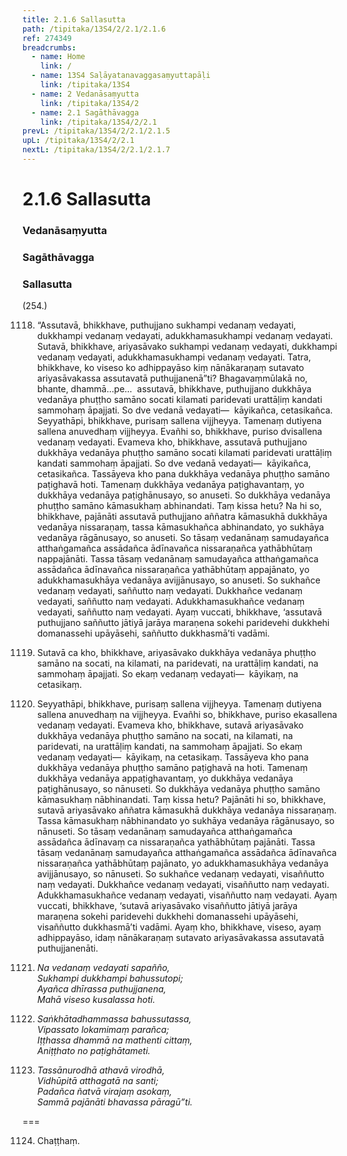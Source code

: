 ```yaml
---
title: 2.1.6 Sallasutta
path: /tipitaka/13S4/2/2.1/2.1.6
ref: 274349
breadcrumbs:
  - name: Home
    link: /
  - name: 13S4 Saḷāyatanavaggasaṃyuttapāḷi
    link: /tipitaka/13S4
  - name: 2 Vedanāsaṃyutta
    link: /tipitaka/13S4/2
  - name: 2.1 Sagāthāvagga
    link: /tipitaka/13S4/2/2.1
prevL: /tipitaka/13S4/2/2.1/2.1.5
upL: /tipitaka/13S4/2/2.1
nextL: /tipitaka/13S4/2/2.1/2.1.7
---
```


# 2.1.6 Sallasutta

### Vedanāsaṃyutta

### Sagāthāvagga

### Sallasutta

(254.)

1118. “Assutavā, bhikkhave, puthujjano sukhampi vedanaṃ vedayati, dukkhampi vedanaṃ vedayati, adukkhamasukhampi vedanaṃ vedayati. Sutavā, bhikkhave, ariyasāvako sukhampi vedanaṃ vedayati, dukkhampi vedanaṃ vedayati, adukkhamasukhampi vedanaṃ vedayati. Tatra, bhikkhave, ko viseso ko adhippayāso kiṃ nānākaraṇaṃ sutavato ariyasāvakassa assutavatā puthujjanenā”ti? Bhagavaṃmūlakā no, bhante, dhammā…pe…  assutavā, bhikkhave, puthujjano dukkhāya vedanāya phuṭṭho samāno socati kilamati paridevati urattāḷiṃ kandati sammohaṃ āpajjati. So dve vedanā vedayati—  kāyikañca, cetasikañca. Seyyathāpi, bhikkhave, purisaṃ sallena vijjheyya. Tamenaṃ dutiyena sallena anuvedhaṃ vijjheyya. Evañhi so, bhikkhave, puriso dvisallena vedanaṃ vedayati. Evameva kho, bhikkhave, assutavā puthujjano dukkhāya vedanāya phuṭṭho samāno socati kilamati paridevati urattāḷiṃ kandati sammohaṃ āpajjati. So dve vedanā vedayati—  kāyikañca, cetasikañca. Tassāyeva kho pana dukkhāya vedanāya phuṭṭho samāno paṭighavā hoti. Tamenaṃ dukkhāya vedanāya paṭighavantaṃ, yo dukkhāya vedanāya paṭighānusayo, so anuseti. So dukkhāya vedanāya phuṭṭho samāno kāmasukhaṃ abhinandati. Taṃ kissa hetu? Na hi so, bhikkhave, pajānāti assutavā puthujjano aññatra kāmasukhā dukkhāya vedanāya nissaraṇaṃ, tassa kāmasukhañca abhinandato, yo sukhāya vedanāya rāgānusayo, so anuseti. So tāsaṃ vedanānaṃ samudayañca atthaṅgamañca assādañca ādīnavañca nissaraṇañca yathābhūtaṃ nappajānāti. Tassa tāsaṃ vedanānaṃ samudayañca atthaṅgamañca assādañca ādīnavañca nissaraṇañca yathābhūtaṃ appajānato, yo adukkhamasukhāya vedanāya avijjānusayo, so anuseti. So sukhañce vedanaṃ vedayati, saññutto naṃ vedayati. Dukkhañce vedanaṃ vedayati, saññutto naṃ vedayati. Adukkhamasukhañce vedanaṃ vedayati, saññutto naṃ vedayati. Ayaṃ vuccati, bhikkhave, ‘assutavā puthujjano saññutto jātiyā jarāya maraṇena sokehi paridevehi dukkhehi domanassehi upāyāsehi, saññutto dukkhasmā’ti vadāmi.

1119. Sutavā ca kho, bhikkhave, ariyasāvako dukkhāya vedanāya phuṭṭho samāno na socati, na kilamati, na paridevati, na urattāḷiṃ kandati, na sammohaṃ āpajjati. So ekaṃ vedanaṃ vedayati—  kāyikaṃ, na cetasikaṃ.

1120. Seyyathāpi, bhikkhave, purisaṃ sallena vijjheyya. Tamenaṃ dutiyena sallena anuvedhaṃ na vijjheyya. Evañhi so, bhikkhave, puriso ekasallena vedanaṃ vedayati. Evameva kho, bhikkhave, sutavā ariyasāvako dukkhāya vedanāya phuṭṭho samāno na socati, na kilamati, na paridevati, na urattāḷiṃ kandati, na sammohaṃ āpajjati. So ekaṃ vedanaṃ vedayati—  kāyikaṃ, na cetasikaṃ. Tassāyeva kho pana dukkhāya vedanāya phuṭṭho samāno paṭighavā na hoti. Tamenaṃ dukkhāya vedanāya appaṭighavantaṃ, yo dukkhāya vedanāya paṭighānusayo, so nānuseti. So dukkhāya vedanāya phuṭṭho samāno kāmasukhaṃ nābhinandati. Taṃ kissa hetu? Pajānāti hi so, bhikkhave, sutavā ariyasāvako aññatra kāmasukhā dukkhāya vedanāya nissaraṇaṃ. Tassa kāmasukhaṃ nābhinandato yo sukhāya vedanāya rāgānusayo, so nānuseti. So tāsaṃ vedanānaṃ samudayañca atthaṅgamañca assādañca ādīnavaṃ ca nissaraṇañca yathābhūtaṃ pajānāti. Tassa tāsaṃ vedanānaṃ samudayañca atthaṅgamañca assādañca ādīnavañca nissaraṇañca yathābhūtaṃ pajānato, yo adukkhamasukhāya vedanāya avijjānusayo, so nānuseti. So sukhañce vedanaṃ vedayati, visaññutto naṃ vedayati. Dukkhañce vedanaṃ vedayati, visaññutto naṃ vedayati. Adukkhamasukhañce vedanaṃ vedayati, visaññutto naṃ vedayati. Ayaṃ vuccati, bhikkhave, ‘sutavā ariyasāvako visaññutto jātiyā jarāya maraṇena sokehi paridevehi dukkhehi domanassehi upāyāsehi, visaññutto dukkhasmā’ti vadāmi. Ayaṃ kho, bhikkhave, viseso, ayaṃ adhippayāso, idaṃ nānākaraṇaṃ sutavato ariyasāvakassa assutavatā puthujjanenāti.

1121. _Na vedanaṃ vedayati sapañño,_  
_Sukhampi dukkhampi bahussutopi;_  
_Ayañca dhīrassa puthujjanena,_  
_Mahā viseso kusalassa hoti._  


1122. _Saṅkhātadhammassa bahussutassa,_  
_Vipassato lokamimaṃ parañca;_  
_Iṭṭhassa dhammā na mathenti cittaṃ,_  
_Aniṭṭhato no paṭighātameti._  


1123. _Tassānurodhā athavā virodhā,_  
_Vidhūpitā atthagatā na santi;_  
_Padañca ñatvā virajaṃ asokaṃ,_  
_Sammā pajānāti bhavassa pāragū”ti._  


===

1124. Chaṭṭhaṃ.





